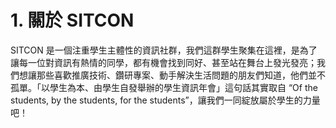 # 1. 關於 SITCON

SITCON 是一個注重學生主體性的資訊社群，我們這群學生聚集在這裡，是為了讓每一位對資訊有熱情的同學，都有機會找到同好、甚至站在舞台上發光發亮；我們想讓那些喜歡推廣技術、鑽研專案、動手解決生活問題的朋友們知道，他們並不孤單。「以學生為本、由學生自發舉辦的學生資訊年會」這句話其實取自 “Of the students, by the students, for the students”，讓我們一同綻放屬於學生的力量吧！
